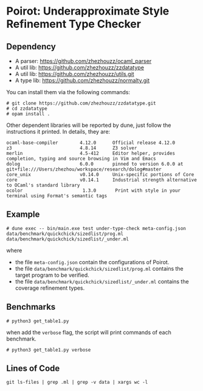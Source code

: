 # Poirot: Underapproximate Style Refinement Type Checker

## Dependency

+ A parser: https://github.com/zhezhouzz/ocaml_parser
+ A util lib: https://github.com/zhezhouzz/zzdatatype
+ A util lib: https://github.com/zhezhouzz/utils.git
+ A type lib: https://github.com/zhezhouzz/normalty.git

You can install them via the following commands:

```
# git clone https://github.com/zhezhouzz/zzdatatype.git
# cd zzdatatype
# opam install .
```

Other dependent libraries will be reported by dune, just follow the instructions it printed. In details, they are:

```
ocaml-base-compiler        4.12.0      Official release 4.12.0
z3                         4.8.14      Z3 solver
merlin                     4.5-412     Editor helper, provides completion, typing and source browsing in Vim and Emacs
dolog                      6.0.0       pinned to version 6.0.0 at git+file:///Users/zhezhou/workspace/research/dolog#master
core_unix                  v0.14.0     Unix-specific portions of Core
core                       v0.14.1     Industrial strength alternative to OCaml's standard library
ocolor                      1.3.0       Print with style in your terminal using Format's semantic tags
```

## Example

```
# dune exec -- bin/main.exe test under-type-check meta-config.json data/benchmark/quickchick/sizedlist/prog.ml data/benchmark/quickchick/sizedlist/_under.ml
```
where
- the file `meta-config.json` contain the configurations of Poirot.
- the file `data/benchmark/quickchick/sizedlist/prog.ml` contains the target program to be verified.
- the file `data/benchmark/quickchick/sizedlist/_under.ml` contains the coverage refinement types.

## Benchmarks

```
# python3 get_table1.py
```

when add the `verbose` flag, the script will print commands of each benchmark.

```
# python3 get_table1.py verbose
```

## Lines of Code

```
git ls-files | grep .ml | grep -v data | xargs wc -l
```
